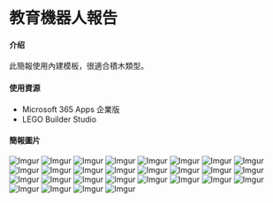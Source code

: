 # 教育機器人報告

#### 介绍
此簡報使用內建模板，很適合積木類型。

#### 使用資源
- Microsoft 365 Apps 企業版
- LEGO Builder Studio

#### 簡報圖片

![Imgur](https://imgur.com/lQuUKWZ.png)
![Imgur](https://imgur.com/HyBToRp.png)
![Imgur](https://imgur.com/dwDGfsI.png)
![Imgur](https://imgur.com/pWNBHfZ.png)
![Imgur](https://imgur.com/pZvHnjv.png)
![Imgur](https://imgur.com/YTJZ6vS.png)
![Imgur](https://imgur.com/OjoctoM.png)
![Imgur](https://imgur.com/cNH4owm.png)
![Imgur](https://imgur.com/HQWCWKB.png)
![Imgur](https://imgur.com/n3wOvNf.png)
![Imgur](https://imgur.com/Qa54CLi.png)
![Imgur](https://imgur.com/NW0grMr.png)
![Imgur](https://imgur.com/aoq5x0Y.png)
![Imgur](https://imgur.com/7fHUQF2.png)
![Imgur](https://imgur.com/D1Thg9g.png)
![Imgur](https://imgur.com/8Q7RuYP.png)
![Imgur](https://imgur.com/pYIqEyf.png)
![Imgur](https://imgur.com/bQaYrXh.png)
![Imgur](https://imgur.com/dZRD3NU.png)
![Imgur](https://imgur.com/ePw5AXr.png)
![Imgur](https://imgur.com/wXGO5Ix.png)
![Imgur](https://imgur.com/Iu7EosA.png)
![Imgur](https://imgur.com/Dvojpsn.png)
![Imgur](https://imgur.com/xXxj1MF.png)
![Imgur](https://imgur.com/GuXrG0k.png)
![Imgur](https://imgur.com/GN9lfYI.png)
![Imgur](https://imgur.com/klP8B4l.png)
![Imgur](https://imgur.com/cDPCR41.png)
